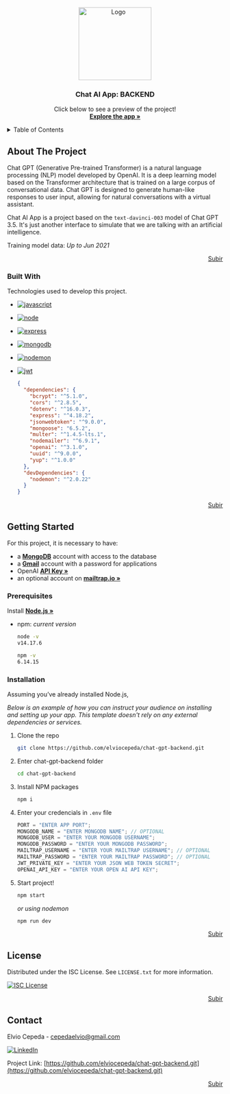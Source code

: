 <a name="readme-top"></a>

<!-- PROJECT LOGO -->
<br />
<div align="center">
  <a href="https://chat-gpt-interface-omega.vercel.app/">
    <img src="https://user-images.githubusercontent.com/95110967/229977955-c0200624-3729-4be2-8475-9b706a66655a.png" alt="Logo" width="170" height="170">
  </a>
  <h3 align="center">Chat AI App: BACKEND</h3>

  <p align="center">
    Click below to see a preview of the project!
    <br />
    <a href="https://chat-gpt-interface-omega.vercel.app/"><strong>Explore the app »</strong></a>
  </p>
</div>

<!-- TABLE OF CONTENTS -->
<details>
  <summary>Table of Contents</summary>
  <ol>
    <li>
      <a href="#about-the-project">About The Project</a>
      <ul>
        <li><a href="#built-with">Built With</a></li>
      </ul>
    </li>
    <li>
      <a href="#getting-started">Getting Started</a>
      <ul>
        <li><a href="#prerequisites">Prerequisites</a></li>
        <li><a href="#installation">Installation</a></li>
      </ul>
    </li>
    <li><a href="#license">License</a></li>
    <li><a href="#contact">Contact</a></li>
  </ol>
</details>

<!-- ABOUT THE PROJECT -->

## About The Project

Chat GPT (Generative Pre-trained Transformer) is a natural language processing (NLP) model developed by OpenAI. It is a deep learning model based on the Transformer architecture that is trained on a large corpus of conversational data. Chat GPT is designed to generate human-like responses to user input, allowing for natural conversations with a virtual assistant.

Chat AI App is a project based on the `text-davinci-003` model of Chat GPT 3.5. It's just another interface to simulate that we are talking with an artificial intelligence.

Training model data: _Up to Jun 2021_

<p align="right"><a href="#readme-top">Subir</a></p>

### Built With

Technologies used to develop this project.

- [![javascript][javascript]][javascript-url]
- [![node][node.js]][node-url]
- [![express][express.js]][express-url]
- [![mongodb][mongodb]][mongodb-url]
- [![nodemon][nodemon]][nodemon-url]
- [![jwt][jwt]][jwt-url]


   ```json
   {
     "dependencies": {
       "bcrypt": "^5.1.0",
       "cors": "^2.8.5",
       "dotenv": "^16.0.3",
       "express": "^4.18.2",
       "jsonwebtoken": "^9.0.0",
       "mongoose": "6.5.2",
       "multer": "^1.4.5-lts.1",
       "nodemailer": "^6.9.1",
       "openai": "^3.1.0",
       "uuid": "^9.0.0",
       "yup": "^1.0.0"
     },
     "devDependencies": {
       "nodemon": "^2.0.22"
     }
   }
   ```

<p align="right"><a href="#readme-top">Subir</a></p>

<!-- GETTING STARTED -->

## Getting Started

For this project, it is necessary to have:

- a <a href="https://mongodb.com/"><strong>MongoDB</strong></a> account with access to the database
- a <a href="https://myaccount.google.com/security"><strong>Gmail</strong></a> account with a password for applications
- OpenAI <a href="https://platform.openai.com/account/api-keys"><strong>API Key »</strong></a>
- an optional account on <a href="https://mailtrap.io/home"><strong>mailtrap.io »</strong></a>

### Prerequisites

Install <a href="https://nodejs.org/"><strong>Node.js »</strong></a>

- npm: _current version_

  ```sh
  node -v
  v14.17.6

  npm -v
  6.14.15
  ```

### Installation

Assuming you’ve already installed Node.js,

_Below is an example of how you can instruct your audience on installing and setting up your app. This template doesn't rely on any external dependencies or services._

1. Clone the repo
   ```sh
   git clone https://github.com/elviocepeda/chat-gpt-backend.git
   ```
2. Enter chat-gpt-backend folder
   ```sh
   cd chat-gpt-backend
   ```
3. Install NPM packages
   ```sh
   npm i
   ```
4. Enter your credencials in `.env` file
   ```js
   PORT = "ENTER APP PORT";
   MONGODB_NAME = "ENTER MONGODB NAME"; // OPTIONAL
   MONGODB_USER = "ENTER YOUR MONGODB USERNAME";
   MONGODB_PASSWORD = "ENTER YOUR MONGODB PASSWORD";
   MAILTRAP_USERNAME = "ENTER YOUR MAILTRAP USERNAME"; // OPTIONAL
   MAILTRAP_PASSWORD = "ENTER YOUR MAILTRAP PASSWORD"; // OPTIONAL
   JWT_PRIVATE_KEY = "ENTER YOUR JSON WEB TOKEN SECRET";
   OPENAI_API_KEY = "ENTER YOUR OPEN AI API KEY";
   ```
5. Start project!

   ```sh
   npm start
   ```

   _or using nodemon_

   ```sh
   npm run dev
   ```


<p align="right"><a href="#readme-top">Subir</a></p>

<!-- LICENSE -->

## License

Distributed under the ISC License. See `LICENSE.txt` for more information.

[![ISC License][license-shield]][license-url]

<p align="right"><a href="#readme-top">Subir</a></p>

<!-- CONTACT -->

## Contact

Elvio Cepeda - cepedaelvio@gmail.com

[![LinkedIn][linkedin-shield]][linkedin-url]

Project Link: [https://github.com/elviocepeda/chat-gpt-backend.git](https://github.com/elviocepeda/chat-gpt-backend.git)

<p align="right"><a href="#readme-top">Subir</a></p>

<!-- MARKDOWN LINKS & IMAGES -->

[license-shield]: https://img.shields.io/badge/License-ISC-yellow?style=for-the-badge
[license-url]: https://github.com/othneildrew/Best-README-Template/blob/master/LICENSE.txt
[linkedin-shield]: https://img.shields.io/badge/-LinkedIn-black.svg?style=for-the-badge&logo=linkedin&colorB=0A66C2
[linkedin-url]: https://www.linkedin.com/in/elviocepeda/
[javascript]: https://img.shields.io/badge/Javascript-20232A?style=for-the-badge&logo=javascript&logoColor=F7DF1E
[javascript-url]: https://developer.mozilla.org/es/docs/Web/JavaScript
[node.js]: https://img.shields.io/badge/Nodejs-20232A?style=for-the-badge&logo=nodedotjs&logoColor=339933
[node-url]: https://nodejs.org/
[express.js]: https://img.shields.io/badge/Express-20232A?style=for-the-badge&logo=express&logoColor=FFFFFF
[express-url]: https://expressjs.com/
[mongodb]: https://img.shields.io/badge/MongoDB-20232A?style=for-the-badge&logo=mongodb&logoColor=47A248
[mongodb-url]: https://mongodb.com/
[jwt]: https://img.shields.io/badge/JWT-20232A?style=for-the-badge&logo=jsonwebtokens&logoColor=61DAFB
[jwt-url]: https://www.npmjs.com/package/jsonwebtoken
[nodemon]: https://img.shields.io/badge/Nodemon-20232A?style=for-the-badge&logo=nodemon&logoColor=#76D04B
[nodemon-url]: https://www.npmjs.com/package/nodemon
